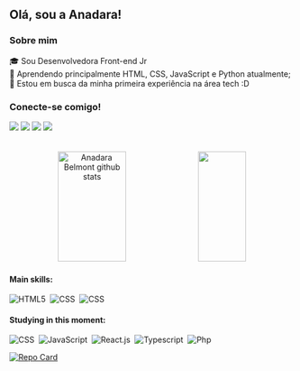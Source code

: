 ## Olá, sou a Anadara!

### Sobre mim

🎓 Sou Desenvolvedora Front-end Jr </br>
🌱 Aprendendo principalmente HTML, CSS, JavaScript e Python atualmente; </br>
🚀 Estou em busca da minha primeira experiência na área tech :D </br>

<div align=start>
<h3>Conecte-se comigo!</h3>
<a href = "https://web.dio.me/users/anadarabelmont"><img src="https://img.shields.io/badge/-Meu%20Perfil%20na%20DIO-000?style=for-the-badge"></a>
<a href = "https://www.behance.net/anadarabelmontz"><img src="https://img.shields.io/badge/-Behance-181925?style=for-the-badge&logo=behance&logoColor=8075ff"></a>
<a href = "mailto:anadarabelmont01@gmail.com"><img src="https://img.shields.io/badge/-Gmail-181925?style=for-the-badge&logo=gmail&logoColor=8075ff" target="_blank"></a>
<a href="https://www.linkedin.com/in/anadarabelmont" target="_blank"><img src="https://img.shields.io/badge/-LinkedIn-181925?style=for-the-badge&logo=linkedin&logoColor=8075ff" target="_blank"></a>

</div>
<br>
<br>
<div align="center">  
  <img width="49%" height="195px" src="https://github-readme-stats.vercel.app/api?username=anadarabelmont&show_icons=true&count_private=true&hide_border=true&title_color=9370DB&icon_color=9370DB&text_color=D8BFD8&bg_color=0d1117" alt="Anadara Belmont github stats" /> 
  <img width="41%" height="195px" src="https://github-readme-stats.vercel.app/api/top-langs/?username=anadarabelmont&layout=compact&hide_border=true&title_color=9370DB&text_color=D8BFD8&bg_color=0d1117" />
</div>

#### Main skills:

![HTML5](https://img.shields.io/badge/HTML5-181925?style=for-the-badge&logo=html5&logoColor=8075ff)&nbsp;
![CSS](https://img.shields.io/badge/CSS-181925?&style=for-the-badge&logo=css3&logoColor=8075ff)&nbsp;
![CSS](https://img.shields.io/badge/Bootstrap-181925?style=for-the-badge&logo=bootstrap&logoColor=8075ff)&nbsp;

#### Studying in this moment:

![CSS](https://img.shields.io/badge/CSS-181925?&style=for-the-badge&logo=css3&logoColor=8075ff)&nbsp;
![JavaScript](https://img.shields.io/badge/JavaScript-181925?style=for-the-badge&logo=javascript&logoColor=8075ff)&nbsp;
![React.js](https://img.shields.io/badge/React-181925?style=for-the-badge&logo=react&logoColor=8075ff)&nbsp;
![Typescript](https://img.shields.io/badge/TypeScript-181925?style=for-the-badge&logo=typescript&logoColor=8075ff)&nbsp;
![Php](https://img.shields.io/badge/PHP-181925?style=for-the-badge&logo=php&logoColor=8075ff)&nbsp;

[![Repo Card](https://github-readme-stats.vercel.app/api/pin/?username=anadarabelmont&repo=anadarabz&bg_color=000&border_color=30A3DC&show_icons=true&icon_color=30A3DC&title_color=E94D5F&text_color=FFF)](https://github.com/SEUUSERNAME/SEUREPOSITORIO)
